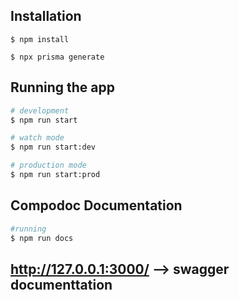 ## Installation
```
$ npm install

$ npx prisma generate

```
## Running the app

```bash
# development
$ npm run start

# watch mode
$ npm run start:dev

# production mode
$ npm run start:prod
```
## Compodoc Documentation 
```bash
#running
$ npm run docs
```
## http://127.0.0.1:3000/  --> swagger documenttation
